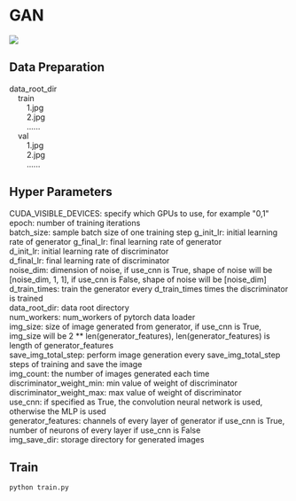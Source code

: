 # GAN
![](https://github.com/1991yuyang/GAN/blob/main/train_process.gif)
## Data Preparation  
data_root_dir  
&nbsp;&nbsp;&nbsp;&nbsp;train  
&nbsp;&nbsp;&nbsp;&nbsp;&nbsp;&nbsp;&nbsp;&nbsp;1.jpg  
&nbsp;&nbsp;&nbsp;&nbsp;&nbsp;&nbsp;&nbsp;&nbsp;2.jpg  
&nbsp;&nbsp;&nbsp;&nbsp;&nbsp;&nbsp;&nbsp;&nbsp;......  
&nbsp;&nbsp;&nbsp;&nbsp;val  
&nbsp;&nbsp;&nbsp;&nbsp;&nbsp;&nbsp;&nbsp;&nbsp;1.jpg  
&nbsp;&nbsp;&nbsp;&nbsp;&nbsp;&nbsp;&nbsp;&nbsp;2.jpg  
&nbsp;&nbsp;&nbsp;&nbsp;&nbsp;&nbsp;&nbsp;&nbsp;......  
## Hyper Parameters  
CUDA_VISIBLE_DEVICES: specify which GPUs to use, for example "0,1"  
epoch: number of training iterations  
batch_size: sample batch size of one training step 
g_init_lr: initial learning rate of generator 
g_final_lr: final learning rate of generator  
d_init_lr: initial learning rate of discriminator  
d_final_lr: final learning rate of discriminator  
noise_dim: dimension of noise, if use_cnn is True, shape of noise will be [noise_dim, 1, 1], if use_cnn is False, shape of noise will be [noise_dim]  
d_train_times: train the generator every d_train_times times the discriminator is trained  
data_root_dir: data root directory  
num_workers: num_workers of pytorch data loader  
img_size: size of image generated from generator, if use_cnn is True, img_size will be 2 ** len(generator_features), len(generator_features) is length of generator_features  
save_img_total_step: perform image generation every save_img_total_step steps of training and save the image  
img_count: the number of images generated each time  
discriminator_weight_min: min value of weight of discriminator
discriminator_weight_max: max  value of weight of discriminator  
use_cnn: if specified as True, the convolution neural network is used, otherwise the MLP is used  
generator_features: channels of every layer of generator if use_cnn is True, number of neurons of every layer if use_cnn is False  
img_save_dir: storage directory for generated images  
## Train
`python train.py`  
